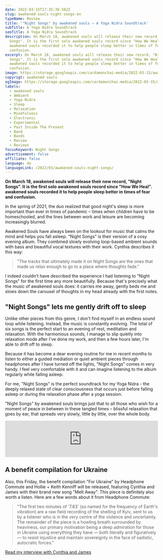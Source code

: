 ```yaml
---
date: 2022-03-15T17:35:39.562Z
slug: awakened-souls-night-songs-en
typeName: Review
title: '"Night Songs" by awakened souls – A Yoga Nidra Soundtrack'
subTitle: A Yoga Nidra Soundtrack
seoTitle: A Yoga Nidra Soundtrack
description: On March 18, awakened souls will release their new record, "Night
  Songs". It is the first solo awakened souls record since "How We Heal".
  awakened souls recorded it to help people sleep better in times of fear and
  confusion.
excerpt: On March 18, awakened souls will release their new record, "Night
  Songs". It is the first solo awakened souls record since "How We Heal".
  awakened souls recorded it to help people sleep better in times of fear and
  confusion.
image: https://storage.googleapis.com/cardamonchai-media/2022-03-15/awakened-souls-night-songs-jpg-imagine-585858_525456_1024_768/640.webp
copyrigt: awakened souls
ogImage: https://storage.googleapis.com/cardamonchai-media/2022-03-15/awakened-souls-night-songs-fb-png-imagine-585858_4f5052_1200_628/640.webp
labels:
  - awakened souls
  - Ambient
  - Yoga Nidra
  - Sleep
  - Relaxation
  - Mindfulness
  - Electronic
  - Experimental
  - Past Inside The Present
  - Band
  - Bands
  - Review
  - Reviews
focusKeyword: Night Songs
advertisement: false
affiliate: false
language: de
languageLink: /2022/03/awakened-souls-night-songs/
---
```

**On March 18, awakened souls will release their new record, "Night Songs". It is the first solo awakened souls record since "How We Heal". awakened souls recorded it to help people sleep better in times of fear and confusion.**

In the spring of 2021, the duo realized that good night's sleep is more important than ever in times of pandemic – times when children have to be homeschooled, and the lines between work and leisure are becoming increasingly blurred.

Awakened Souls have always been on the lookout for music that calms the mind and helps you fall asleep. "Night Songs" is their version of a cosy evening album. They combined slowly evolving loop-based ambient sounds with bass and beautiful vocal textures with their work. Cynthia describes it this way:

> "The tracks that ultimately made it on Night Songs are the ones that made us relax enough to go to a place where thoughts fade."

I indeed couldn't have described the experience I had listening to "Night Songs" for the first time any more beautifully. Because that's precisely what the music of awakened souls does: it carries me away, gently beds me and slows down the carousel of thoughts in my head already with the first notes.

## "Night Songs" lets me gently drift off to sleep

Unlike other pieces from this genre, I don't find myself in an endless sound loop while listening. Instead, the music is constantly evolving. The total of six songs is the perfect start to an evening of rest, meditation and relaxation. With the harmonious sounds, I manage to slip quietly into relaxation mode after I've done my work, and then a few hours later, I'm able to drift off to sleep.

Because it has become a dear evening routine for me in recent months to listen to either a guided mediation or quiet ambient pieces through headphones after I have turned off the lights, "Night Songs" comes in very handy. I feel very comfortable with it and can imagine listening to the album regularly while falling asleep.

For me, "Night Songs" is the perfect soundtrack for my Yoga Nidra - the deeply relaxed state of clear consciousness that occurs just before falling asleep or during the relaxation phase after a yoga session.

"Night Songs" by awakened souls brings just that to all those who wish for a moment of peace in between in these tangled times – blissful relaxation that goes by ear, that spreads very slowly, little by little, over the whole body.

<iframe style="border: 0; width: 100%; height: 120px;" src="https://bandcamp.com/EmbeddedPlayer/album=1601913513/size=large/bgcol=ffffff/linkcol=5c9b72/tracklist=false/artwork=small/transparent=true/" seamless><a href="https://pitp.bandcamp.com/album/night-songs">Night Songs by awakened souls</a></iframe>

## A benefit compilation for Ukraine

Also, this Friday, the benefit compilation "For Ukraine" by Headphone Commute and Hollie + Keith Kenniff will be released, featuring Cynthia and James with their brand new song "Melt Away". This piece is definitely also worth a listen. Here are a few words about it from Headphone Commute:

> "The first two minutes of '7.83' (so named for the frequency of Earth's vibration) are a raw field recording of the shelling of Kyiv, sent to us by a listener who is in the very centre of the violence and uncertainty. The remainder of the piece is a howling breath surrounded by heaviness, our primary motivation being a deep admiration for those in Ukraine using everything they have — both literally and figuratively — to resist injustice and maintain sovereignty in the face of sadistic, autocratic forces."

[Read my interview with Cynthia and James](/2021/10/awakened-souls-en/)